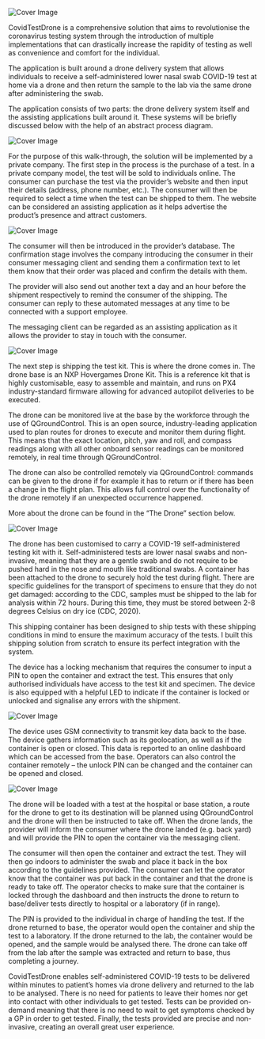 ![Cover Image](./Images/1)

CovidTestDrone is a comprehensive solution that aims to revolutionise the coronavirus testing system through the introduction of multiple implementations that can drastically increase the rapidity of testing as well as convenience and comfort for the individual.

The application is built around a drone delivery system that allows individuals to receive a self-administered lower nasal swab COVID-19 test at home via a drone and then return the sample to the lab via the same drone after administering the swab.

The application consists of two parts: the drone delivery system itself and the assisting applications built around it. These systems will be briefly discussed below with the help of an abstract process diagram.

![Cover Image](./Images/2)

For the purpose of this walk-through, the solution will be implemented by a private company. The first step in the process is the purchase of a test. In a private company model, the test will be sold to individuals online. The consumer can purchase the test via the provider’s website and then input their details (address, phone number, etc.). The consumer will then be required to select a time when the test can be shipped to them. The website can be considered an assisting application as it helps advertise the product’s presence and attract customers.

![Cover Image](./Images/3)

The consumer will then be introduced in the provider’s database. The confirmation stage involves the company introducing the consumer in their consumer messaging client and sending them a confirmation text to let them know that their order was placed and confirm the details with them.

The provider will also send out another text a day and an hour before the shipment respectively to remind the consumer of the shipping. The consumer can reply to these automated messages at any time to be connected with a support employee. 

The messaging client can be regarded as an assisting application as it allows the provider to stay in touch with the consumer.

![Cover Image](./Images/4)

The next step is shipping the test kit. This is where the drone comes in. The drone base is an NXP Hovergames Drone Kit. This is a reference kit that is highly customisable, easy to assemble and maintain, and runs on PX4 industry-standard firmware allowing for advanced autopilot deliveries to be executed.

The drone can be monitored live at the base by the workforce through the use of QGroundControl. This is an open source, industry-leading application used to plan routes for drones to execute and monitor them during flight. This means that the exact location, pitch, yaw and roll, and compass readings along with all other onboard sensor readings can be monitored remotely, in real time through QGroundControl. 

The drone can also be controlled remotely via QGroundControl: commands can be given to the drone if for example it has to return or if there has been a change in the flight plan. This allows full control over the functionality of the drone remotely if an unexpected occurrence happened.

More about the drone can be found in the “The Drone” section below.

![Cover Image](./Images/5)

The drone has been customised to carry a COVID-19 self-administered testing kit with it. Self-administered tests are lower nasal swabs and non-invasive, meaning that they are a gentle swab and do not require to be pushed hard in the nose and mouth like traditional swabs. A container has been attached to the drone to securely hold the test during flight. There are specific guidelines for the transport of specimens to ensure that they do not get damaged: according to the CDC, samples must be shipped to the lab for analysis within 72 hours. During this time, they must be stored between 2-8 degrees Celsius on dry ice (CDC, 2020).

This shipping container has been designed to ship tests with these shipping conditions in mind to ensure the maximum accuracy of the tests. I built this shipping solution from scratch to ensure its perfect integration with the system. 

The device has a locking mechanism that requires the consumer to input a PIN to open the container and extract the test. This ensures that only authorised individuals have access to the test kit and specimen. The device is also equipped with a helpful LED to indicate if the container is locked or unlocked and signalise any errors with the shipment.

![Cover Image](./Images/6)

The device uses GSM connectivity to transmit key data back to the base. The device gathers information such as its geolocation, as well as if the container is open or closed. This data is reported to an online dashboard which can be accessed from the base. Operators can also control the container remotely – the unlock PIN can be changed and the container can be opened and closed.

![Cover Image](./Images/7)

The drone will be loaded with a test at the hospital or base station, a route for the drone to get to its destination will be planned using QGroundControl and the drone will then be instructed to take off. When the drone lands, the provider will inform the consumer where the drone landed (e.g. back yard) and will provide the PIN to open the container via the messaging client.

The consumer will then open the container and extract the test. They will then go indoors to administer the swab and place it back in the box according to the guidelines provided. The consumer can let the operator know that the container was put back in the container and that the drone is ready to take off. The operator checks to make sure that the container is locked through the dashboard and then instructs the drone to return to base/deliver tests directly to hospital or a laboratory (if in range).

The PIN is provided to the individual in charge of handling the test. If the drone returned to base, the operator would open the container and ship the test to a laboratory. If the drone returned to the lab, the container would be opened, and the sample would be analysed there. The drone can take off from the lab after the sample was extracted and return to base, thus completing a journey.

CovidTestDrone enables self-administered COVID-19 tests to be delivered within minutes to patient’s homes via drone delivery and returned to the lab to be analysed. There is no need for patients to leave their homes nor get into contact with other individuals to get tested. Tests can be provided on-demand meaning that there is no need to wait to get symptoms checked by a GP in order to get tested. Finally, the tests provided are precise and non-invasive, creating an overall great user experience.
